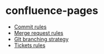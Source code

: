 # confluence-pages

+ [Commit rules](Development%20process%2FCommit%20rules.md)
+ [Merge request rules](Development%20process%2FMerge%20request%20rules.md)
+ [GIt branching strategy](Development%20process%2FGIt%20branching%20strategy.md)
+ [Tickets rules](Development%20process%2FTickets%20rules.md)
